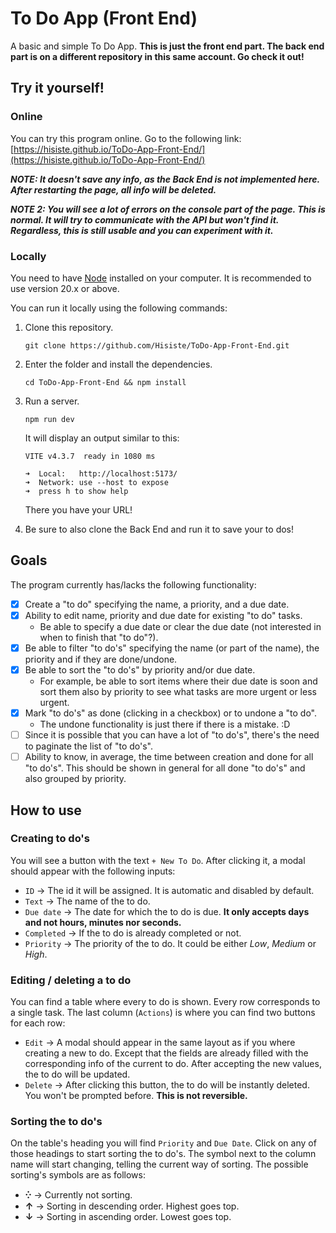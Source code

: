 # To Do App (Front End)

A basic and simple To Do App. **This is just the front end part. The back end
part is on a different repository in this same account. Go check it out!**

## Try it yourself!

### Online

You can try this program online. Go to the following link:
[https://hisiste.github.io/ToDo-App-Front-End/](https://hisiste.github.io/ToDo-App-Front-End/)

**_NOTE: It doesn't save any info, as the Back End is not implemented here.
After restarting the page, all info will be deleted._**

**_NOTE 2: You will see a lot of errors on the console part of the page. This is
normal. It will try to communicate with the API but won't find it. Regardless,
this is still usable and you can experiment with it._**

### Locally

You need to have [Node](https://nodejs.org/en) installed on your computer. It is
recommended to use version 20.x or above.

You can run it locally using the following commands:

1. Clone this repository.

    ```
    git clone https://github.com/Hisiste/ToDo-App-Front-End.git
    ```

1. Enter the folder and install the dependencies.

    ```
    cd ToDo-App-Front-End && npm install
    ```

1. Run a server.

    ```
    npm run dev
    ```

    It will display an output similar to this:

    ```
    VITE v4.3.7  ready in 1080 ms

    ➜  Local:   http://localhost:5173/
    ➜  Network: use --host to expose
    ➜  press h to show help
    ```

    There you have your URL!

1. Be sure to also clone the Back End and run it to save your to dos!

## Goals

The program currently has/lacks the following functionality:

-   [x] Create a "to do" specifying the name, a priority, and a due date.
-   [x] Ability to edit name, priority and due date for existing "to do" tasks.
    -   Be able to specify a due date or clear the due date (not interested in
        when to finish that "to do"?).
-   [x] Be able to filter "to do's" specifying the name (or part of the name),
        the priority and if they are done/undone.
-   [x] Be able to sort the "to do's" by priority and/or due date.
    -   For example, be able to sort items where their due date is soon and sort
        them also by priority to see what tasks are more urgent or less urgent.
-   [x] Mark "to do's" as done (clicking in a checkbox) or to undone a "to do".
    -   The undone functionality is just there if there is a mistake. :D
-   [ ] Since it is possible that you can have a lot of "to do's", there's the
        need to paginate the list of "to do's".
-   [ ] Ability to know, in average, the time between creation and done for all
        "to do's". This should be shown in general for all done "to do's" and
        also grouped by priority.

## How to use

### Creating to do's

You will see a button with the text `+ New To Do`. After clicking it, a modal
should appear with the following inputs:

-   `ID` $\rightarrow$ The id it will be assigned. It is automatic and disabled
    by default.
-   `Text` $\rightarrow$ The name of the to do.
-   `Due date` $\rightarrow$ The date for which the to do is due. **It only
    accepts days and not hours, minutes nor seconds.**
-   `Completed` $\rightarrow$ If the to do is already completed or not.
-   `Priority` $\rightarrow$ The priority of the to do. It could be either
    _Low_, _Medium_ or _High_.

### Editing / deleting a to do

You can find a table where every to do is shown. Every row corresponds to a
single task. The last column (`Actions`) is where you can find two buttons for
each row:

-   `Edit` $\rightarrow$ A modal should appear in the same layout as if you
    where creating a new to do. Except that the fields are already filled with
    the corresponding info of the current to do. After accepting the new values,
    the to do will be updated.
-   `Delete` $\rightarrow$ After clicking this button, the to do will be
    instantly deleted. You won't be prompted before. **This is not reversible.**

### Sorting the to do's

On the table's heading you will find `Priority` and `Due Date`. Click on any of
those headings to start sorting the to do's. The symbol next to the column name
will start changing, telling the current way of sorting. The possible sorting's
symbols are as follows:

-   **<span>&#8283;</span>** $\rightarrow$ Currently not sorting.
-   **<span>&#8593;</span>** $\rightarrow$ Sorting in descending order. Highest
    goes top.
-   **<span>&#8595;</span>** $\rightarrow$ Sorting in ascending order. Lowest
    goes top.
